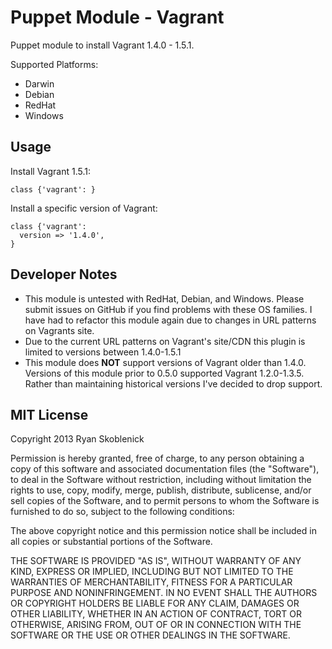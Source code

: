 Puppet Module - Vagrant
=======================

Puppet module to install Vagrant 1.4.0 - 1.5.1.

Supported Platforms:

- Darwin
- Debian
- RedHat
- Windows

Usage
-----

Install Vagrant 1.5.1:

```
class {'vagrant': }
```

Install a specific version of Vagrant:

```
class {'vagrant':
  version => '1.4.0',
}
```

Developer Notes
---------------
* This module is untested with RedHat, Debian, and Windows. Please submit issues
on GitHub if you find problems with these OS families. I have had to refactor this
module again due to changes in URL patterns on Vagrants site.
* Due to the current URL patterns on Vagrant's site/CDN this plugin is limited
to versions between 1.4.0-1.5.1
* This module does __NOT__ support versions of Vagrant older than 1.4.0. Versions
of this module prior to 0.5.0 supported Vagrant 1.2.0-1.3.5. Rather than
maintaining historical versions I've decided to drop support.

MIT License
-----------

Copyright 2013 Ryan Skoblenick

Permission is hereby granted, free of charge, to any person obtaining a copy
of this software and associated documentation files (the "Software"), to deal
in the Software without restriction, including without limitation the rights
to use, copy, modify, merge, publish, distribute, sublicense, and/or sell
copies of the Software, and to permit persons to whom the Software is
furnished to do so, subject to the following conditions:

The above copyright notice and this permission notice shall be included in
all copies or substantial portions of the Software.

THE SOFTWARE IS PROVIDED "AS IS", WITHOUT WARRANTY OF ANY KIND, EXPRESS OR
IMPLIED, INCLUDING BUT NOT LIMITED TO THE WARRANTIES OF MERCHANTABILITY,
FITNESS FOR A PARTICULAR PURPOSE AND NONINFRINGEMENT. IN NO EVENT SHALL THE
AUTHORS OR COPYRIGHT HOLDERS BE LIABLE FOR ANY CLAIM, DAMAGES OR OTHER
LIABILITY, WHETHER IN AN ACTION OF CONTRACT, TORT OR OTHERWISE, ARISING FROM,
OUT OF OR IN CONNECTION WITH THE SOFTWARE OR THE USE OR OTHER DEALINGS IN
THE SOFTWARE.

